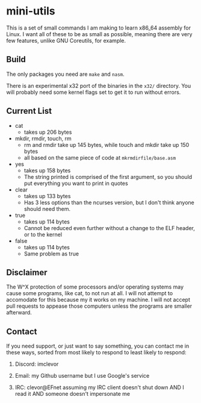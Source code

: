 # mini-utils
This is a set of small commands I am making to learn x86\_64 assembly for Linux.
I want all of these to be as small as possible, meaning there are very few features, unlike GNU Coreutils, for example.

## Build
The only packages you need are `make` and `nasm`.

There is an experimental x32 port of the binaries in the `x32/` directory.
You will probably need some kernel flags set to get it to run without errors.

## Current List
- cat
	- takes up 206 bytes
- mkdir, rmdir, touch, rm
	- rm and rmdir take up 145 bytes, while touch and mkdir take up 150 bytes
	- all based on the same piece of code at `mkrmdirfile/base.asm`
- yes
	- takes up 158 bytes
	- The string printed is comprised of the first argument, so you should put everything you want to print in quotes
- clear
	- takes up 133 bytes
	- Has 3 less options than the ncurses version, but I don't think anyone should need them.
- true
	- takes up 114 bytes
	- Cannot be reduced even further without a change to the ELF header, or to the kernel
- false
	- takes up 114 bytes
	- Same problem as true

## Disclaimer
The W^X protection of some processors and/or operating systems may cause some programs, like cat, to not run at all.
I will not attempt to accomodate for this because my it works on my machine.
I will not accept pull requests to appease those computers unless the programs are smaller afterward.

## Contact
If you need support, or just want to say something, you can contact me in these ways, sorted from most likely to respond to least likely to respond:
1. Discord: imclevor

2. Email: my Github username but I use Google's service

3. IRC: clevor@EFnet assuming my IRC client doesn't shut down AND I read it AND someone doesn't impersonate me
